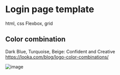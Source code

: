 # Login page template
html, css
Flexbox, grid

## Color combination
Dark Blue, Turquoise, Beige: Confident and Creative
https://looka.com/blog/logo-color-combinations/

![image](https://user-images.githubusercontent.com/21175250/103134415-5c804d00-46b1-11eb-916d-9b541f1fe8f6.png)


